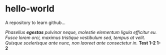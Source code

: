 # hello-world
A repository to learn github...

*Phasellus __egestas__ pulvinar neque, molestie elementum ligula efficitur eu. Fusce lorem orci, maximus tristique vestibulum sed, tempus at velit. Quisque scelerisque ante nunc, non laoreet ante consectetur in.*
__Test 1-2 1-2__
